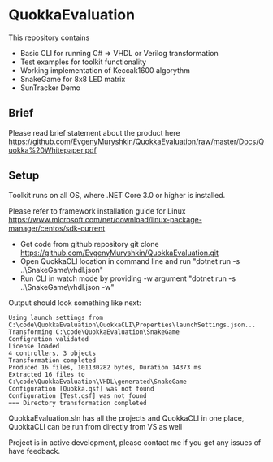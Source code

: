 # QuokkaEvaluation

This repository contains 
* Basic CLI for running C# => VHDL or Verilog transformation
* Test examples for toolkit functionality
* Working implementation of Keccak1600 algorythm
* SnakeGame for 8x8 LED matrix
* SunTracker Demo

## Brief
Please read brief statement about the product here https://github.com/EvgenyMuryshkin/QuokkaEvaluation/raw/master/Docs/Quokka%20Whitepaper.pdf

## Setup 
Toolkit runs on all OS, where .NET Core 3.0 or higher is installed.

Please refer to framework installation guide for Linux https://www.microsoft.com/net/download/linux-package-manager/centos/sdk-current

* Get code from github repository git clone https://github.com/EvgenyMuryshkin/QuokkaEvaluation.git
* Open QuokkaCLI location in command line and run "dotnet run -s ..\SnakeGame\vhdl.json"
* Run CLI in watch mode by providing -w argument "dotnet run -s ..\SnakeGame\vhdl.json -w"

Output should look something like next:
```
Using launch settings from C:\code\QuokkaEvaluation\QuokkaCLI\Properties\launchSettings.json...
Transforming C:\code\QuokkaEvaluation\SnakeGame
Configration validated
License loaded
4 controllers, 3 objects
Transformation completed
Produced 16 files, 101130282 bytes, Duration 14373 ms
Extracted 16 files to C:\code\QuokkaEvaluation\VHDL\generated\SnakeGame
Configuration [Quokka.qsf] was not found
Configuration [Test.qsf] was not found
=== Directory transformation completed
```

QuokkaEvaluation.sln has all the projects and QuokkaCLI in one place, QuokkaCLI can be run from directly from VS as well

Project is in active development, please contact me if you get any issues of have feedback.
